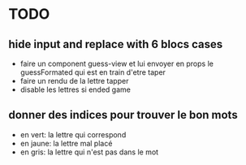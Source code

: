 # TODO

## hide input and replace with 6 blocs cases

- faire un component guess-view et lui envoyer en props le guessFormated qui est en train d'etre taper
- faire un rendu de la lettre tapper
- disable les lettres si ended game

## donner des indices pour trouver le bon mots

- en vert: la lettre qui correspond
- en jaune: la lettre mal placé
- en gris: la lettre qui n'est pas dans le mot
